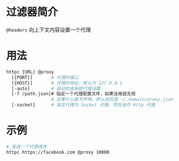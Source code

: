 # 过滤器简介

`@headers` 向上下文内容设置一个代理
 

# 用法

```bash
httpc {URL} @proxy
  [{PORT}]       # 代理的接口
  [{HOST}]       # 代理的地址，默认为 127.0.0.1
  [-auto]        # 自动检查系统代理设置
  [-f /path.json]# 指定一个代理配置文件，如果没用就无视
                 # 如果什么都不声明，默认会检查 ~/.domain/proxy.json
  [-socket]      # 指定代理为 Socket 代理，否则当作 Http 代理
```

# 示例

```bash
# 发送一个代理请求
httpc https://facebook.com @proxy 10080
```
